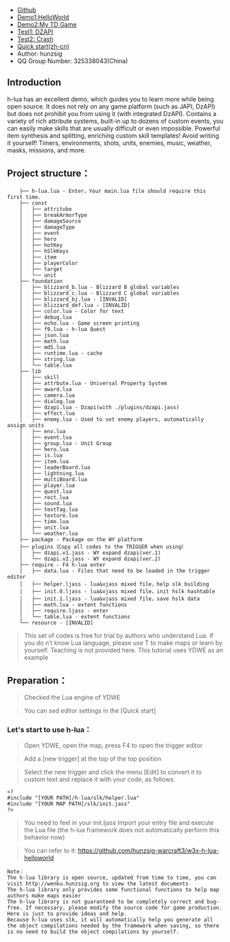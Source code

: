  * [Github](https://github.com/hunzsig-warcraft3/h-lua)
 * [Demo1:HelloWorld](https://github.com/hunzsig-warcraft3/w3x-h-lua-helloworld)
 * [Demo2:My TD Game](https://github.com/hunzsig-warcraft3/w3x-my-tower)
 * [Test1: DZAPI](https://github.com/hunzsig-warcraft3/w3x-test-dzapi)
 * [Test2: Crash](https://github.com/hunzsig-warcraft3/w3x-test-breakdown)
 * [Quick start(zh-cn)](http://wenku.hunzsig.org/?_=_1_5)
 * Author: hunzsig
 * QQ Group Number: 325338043(China)


## Introduction
h-lua has an excellent demo, which guides you to learn more while being open source. It does not rely on any game platform (such as JAPI, DzAPI) but does not prohibit you from using it (with integrated DzAPI). 
Contains a variety of rich attribute systems, built-in up to dozens of custom events, you can easily make skills that are usually difficult or even impossible. Powerful item synthesis and splitting, enriching custom skill templates! Avoid writing it yourself! Timers, environments, shots, units, enemies, music, weather, masks, missions, and more.

## Project structure：
```
    ├── h-lua.lua - Enter，Your main.lua file should require this first time.
    ├── const
    │   ├── attritube
    │   ├── breakArmorType
    │   ├── damageSource
    │   ├── damageType
    │   ├── event
    │   ├── hero
    │   ├── hotKey
    │   ├── hSlkKeys
    │   ├── item
    │   ├── playerColor
    │   ├── target
    │   └── unit
    ├── foundation
    │   ├── blizzard_b.lua - Blizzard B global variables
    │   ├── blizzard_c.lua - Blizzard C global variables
    │   ├── blizzard_bj.lua - [INVALID]
    │   ├── blizzard_def.lua - [INVALID]
    │   ├── color.lua - Color for text
    │   ├── debug.lua
    │   ├── echo.lua - Game screen printing
    │   ├── f9.lua - h-lua Quest
    │   ├── json.lua
    │   ├── math.lua
    │   ├── md5.lua
    │   ├── runtime.lua - cache
    │   ├── string.lua
    │   └── table.lua
    ├── lib
    │   ├── skill
    │   ├── attrbute.lua - Universal Property System
    │   ├── award.lua
    │   ├── camera.lua
    │   ├── dialog.lua
    │   ├── dzapi.lua - Dzapi(with ./plugins/dzapi.jass)
    │   ├── effect.lua
    │   ├── enemy.lua - Used to set enemy players, automatically assign units
    │   ├── env.lua
    │   ├── event.lua
    │   ├── group.lua - Unit Group
    │   ├── hero.lua
    │   ├── is.lua
    │   ├── item.lua
    │   ├── leaderBoard.lua
    │   ├── lightning.lua
    │   ├── multiBoard.lua
    │   ├── player.lua
    │   ├── quest.lua
    │   ├── rect.lua
    │   ├── sound.lua
    │   ├── textTag.lua
    │   ├── texture.lua
    │   ├── time.lua
    │   ├── unit.lua
    │   └── weather.lua 
    ├── package - Package on the WY platform
    ├── plugins（Copy all codes to the TRIGGER when using）
    │   ├── dzapi.v1.jass - WY expand dzapi(ver.1)
    │   └── dzapi.v2.jass - WY expand dzapi(ver.2)
    ├── require - F4 h-lua enter
    │   ├── data.lua - Files that need to be loaded in the trigger editor
    │   ├── helper.ljass - lua&vjass mixed file，help slk building
    │   ├── init.0.ljass - lua&vjass mixed file，init hslk hashtable
    │   ├── init.1.ljass - lua&vjass mixed file，save hslk data
    │   ├── math.lua - extent functions
    │   ├── require.ljass - enter
    │   └── table.lua - extent functions
    └── resource - [INVALID]
```

> This set of codes is free for trial by authors who understand Lua. If you do n’t know Lua language, please use T to make maps or learn by yourself. Teaching is not provided here. This tutorial uses YDWE as an example

## Preparation：

> Checked the Lua engine of YDWE

> You can sed editor settings in the [Quick start]

### Let's start to use h-lua：

> Open YDWE, open the map, press F4 to open the trigger editor

> Add a [new trigger] at the top of the top position

> Select the new trigger and click the menu [Edit] to convert it to custom text and replace it with your code, as follows:

```
<?
#include "[YOUR PATH]/h-lua/slk/helper.lua"
#include "[YOUR MAP PATH]/slk/init.jass"
?>
```
> You need to feel in your init.ljass Import your entry file and execute the Lua file (the h-lua framework does not automatically perform this behavior now)

> You can refer to it: https://github.com/hunzsig-warcraft3/w3x-h-lua-helloworld
```
Note：
The h-lua library is open source, updated from time to time, you can visit http://wenku.hunzsig.org to view the latest documents
The h-lua library only provides some functional functions to help map authors make maps easier
The h-lua library is not guaranteed to be completely correct and bug-free. If necessary, please modify the source code for game production. Here is just to provide ideas and help.
Because h-lua uses slk, it will automatically help you generate all the object compilations needed by the framework when saving, so there is no need to build the object compilations by yourself.
```
